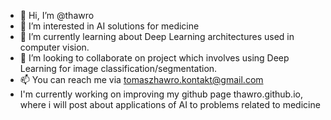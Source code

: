 - 👋 Hi, I’m @thawro
- 👀 I’m interested in AI solutions for medicine 
- 🌱 I’m currently learning about Deep Learning architectures used in computer vision.
- 💞️ I’m looking to collaborate on project which involves using Deep Learning for image classification/segmentation.
- 📫 You can reach me via tomaszhawro.kontakt@gmail.com
- I'm currently working on improving my github page thawro.github.io, where i will post about applications of AI to problems related to medicine

<!---
thawro/thawro is a ✨ special ✨ repository because its `README.md` (this file) appears on your GitHub profile.
You can click the Preview link to take a look at your changes.
--->
